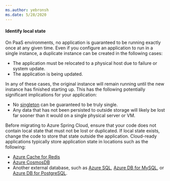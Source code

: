 ```yaml
---
ms.author: yebronsh
ms.date: 5/28/2020
---
```


#### Identify local state

On PaaS environments, no application is guaranteed to be running exactly once at any given time. Even if you configure an application to run in a single instance, a duplicate instance can be created in the following cases:

* The application must be relocated to a physical host due to failure or system update.
* The application is being updated.

In any of these cases, the original instance will remain running until the new instance has finished starting up. This has the following potentially significant implications for your application:

* No [singleton](https://en.wikipedia.org/wiki/Singleton_pattern) can be guaranteed to be truly single.
* Any data that has not been persisted to outside storage will likely be lost far sooner than it would on a single physical server or VM.

Before migrating to Azure Spring Cloud, ensure that your code does not contain local state that must not be lost or duplicated. If local state exists, change the code to store that state outside the application. Cloud-ready applications typically store application state in locations such as the following:

* [Azure Cache for Redis](/azure/azure-cache-for-redis/cache-java-get-started)
* [Azure CosmosDB](/azure/cosmos-db/create-sql-api-java)
* Another external database, such as [Azure SQL](/azure/azure-sql/azure-sql-iaas-vs-paas-what-is-overview), [Azure DB for MySQL](/azure/mysql/overview), or [Azure DB for PostgreSQL](/azure/postgresql/overview).
